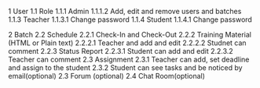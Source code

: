 1 User
  1.1 Role
    1.1.1 Admin
      1.1.1.2 Add, edit and remove users and batches
    1.1.3 Teacher
      1.1.3.1 Change password
    1.1.4 Student
      1.1.4.1 Change password

2 Batch
  2.2 Schedule
    2.2.1 Check-In and Check-Out
    2.2.2 Training Material (HTML or Plain text)
      2.2.2.1 Teacher and add and edit
      2.2.2.2 Studnet can comment
    2.2.3 Status Report
      2.2.3.1 Student can add and edit
      2.2.3.2 Teacher can comment
  2.3 Assignment
    2.3.1 Teacher can add, set deadline and assign to the student
    2.3.2 Student can see tasks and be noticed by email(optional)
  2.3 Forum (optional)
  2.4 Chat Room(optional)
